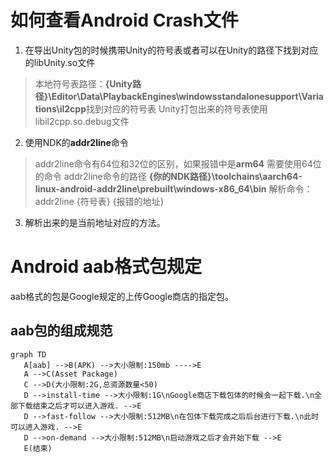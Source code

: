 # 如何查看Android Crash文件
1. 在导出Unity包的时候携带Unity的符号表或者可以在Unity的路径下找到对应的libUnity.so文件
> 本地符号表路径：**{Unity路径}\Editor\Data\PlaybackEngines\windowsstandalonesupport\Variations\il2cpp**找到对应的符号表
> Unity打包出来的符号表使用libil2cpp.so.debug文件
2. 使用NDK的**addr2line**命令
> addr2line命令有64位和32位的区别，如果报错中是**arm64** 需要使用64位的命令
> addr2line命令的路径 **{你的NDK路径}\toolchains\aarch64-linux-android-addr2line\prebuilt\windows-x86_64\bin**
>解析命令：addr2line {符号表} {报错的地址}
3. 解析出来的是当前地址对应的方法。

# Android aab格式包规定
 aab格式的包是Google规定的上传Google商店的指定包。
 ## aab包的组成规范
 ```mermaid
 graph TD
    A[aab] -->B(APK) -->大小限制:150mb ---->E
    A -->C(Asset Package)
    C -->D(大小限制:2G,总资源数量<50)
    D -->install-time -->大小限制:1G\nGoogle商店下载包体的时候会一起下载.\n全部下载结束之后才可以进入游戏. -->E
    D -->fast-follow -->大小限制:512MB\n在包体下载完成之后后台进行下载.\n此时可以进入游戏. -->E
    D -->on-demand -->大小限制:512MB\n启动游戏之后才会开始下载 -->E
    E(结束)

 ```